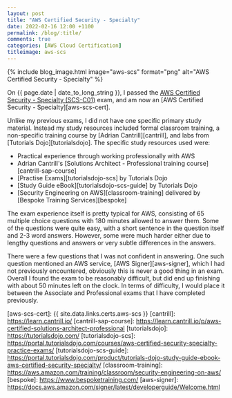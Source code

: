 ```yaml
---
layout: post
title: "AWS Certified Security - Specialty"
date: 2022-02-16 12:00 +1100
permalink: /blog/:title/
comments: true
categories: [AWS Cloud Certification]
titleimage: aws-scs
---
```


{% include blog_image.html image="aws-scs" format="png" alt="AWS Certified Security - Specialty" %}

On {{ page.date | date_to_long_string }}, I passed the [AWS Certified Security - Specialty (SCS-C01)][aws-scs-exam] exam, and am now an [AWS Certified Security - Specialty][aws-scs-cert].

Unlike my previous exams, I did not have one specific primary study material. Instead my study resources included formal classroom training, a non-specific training course by [Adrian Cantrill][cantrill], and labs from [Tutorials Dojo][tutorialsdojo]. The specific study resources used were:

* Practical experience through working professionally with AWS
* Adrian Cantrill's [Solutions Architect - Professional training course][cantrill-sap-course]
* [Practise Exams][tutorialsdojo-scs] by Tutorials Dojo
* [Study Guide eBook][tutorialsdojo-scs-guide] by Tutorials Dojo
* [Security Engineering on AWS][classroom-training] delivered by [Bespoke Training Services][bespoke]

The exam experience itself is pretty typical for AWS, consisting of 65 multiple choice questions with 180 minutes allowed to answer them. Some of the questions were quite easy, with a short sentence in the question itself and 2-3 word answers. However, some were much harder either due to lengthy questions and answers or very subtle differences in the answers.

There were a few questions that I was not confident in answering. One such question mentioned an AWS service, [AWS Signer][aws-signer], which I had not previously encountered, obviously this is never a good thing in an exam. Overall I found the exam to be reasonably difficult, but did end up finishing with about 50 minutes left on the clock. In terms of difficulty, I would place it between the Associate and Professional exams that I have completed previously.

[aws-scs-exam]:            https://aws.amazon.com/certification/certified-security-specialty/
[aws-scs-cert]:            {{ site.data.links.certs.aws-scs }}
[cantrill]:                https://learn.cantrill.io/
[cantrill-sap-course]:     https://learn.cantrill.io/p/aws-certified-solutions-architect-professional
[tutorialsdojo]:           https://tutorialsdojo.com/
[tutorialsdojo-scs]:       https://portal.tutorialsdojo.com/courses/aws-certified-security-specialty-practice-exams/
[tutorialsdojo-scs-guide]: https://portal.tutorialsdojo.com/product/tutorials-dojo-study-guide-ebook-aws-certified-security-specialty/
[classroom-training]:      https://aws.amazon.com/training/classroom/security-engineering-on-aws/
[bespoke]:                 https://www.bespoketraining.com/
[aws-signer]:              https://docs.aws.amazon.com/signer/latest/developerguide/Welcome.html
